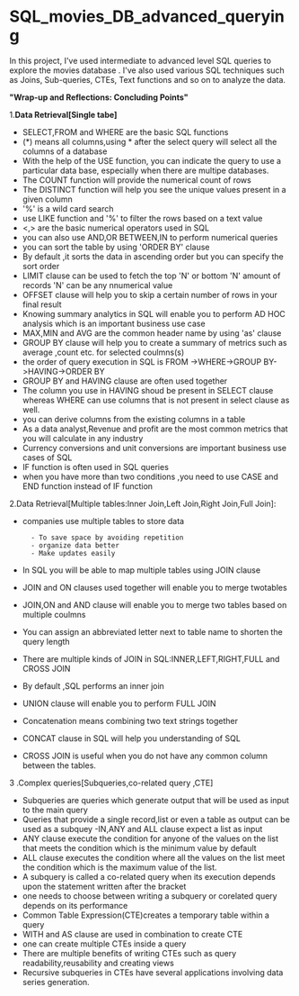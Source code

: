 # SQL_movies_DB_advanced_querying
In this project, I've used intermediate to advanced level SQL queries to explore the movies database .
I've also used various SQL techniques such as Joins, Sub-queries, CTEs, Text functions and so on to analyze the data.



**"Wrap-up and Reflections: Concluding Points"**

1.**Data Retrieval[Single tabe]**

 - SELECT,FROM and WHERE are the basic SQL functions
 - (*) means all columns,using * after the select query will select all the columns of a database
 - With the help of the USE function, you can indicate the query to use a particular data base, especially when there are multipe databases.
 - The COUNT function will provide the numerical count of rows
 - The DISTINCT function will help you see the unique values present in a given column
 - '%' is a wild card search
 - use LIKE function and '%' to filter the rows based on a text value
 - <,> are the basic numerical operators used in SQL 
 - you can also use  AND,OR BETWEEN,IN to perform numerical queries
 - you can sort the table by using 'ORDER BY' clause
 - By default ,it sorts the data in ascending order but you can specify the sort order
 - LIMIT clause can be used to fetch the top 'N' or bottom 'N' amount of records 'N' can be any nnumerical value
 - OFFSET clause will help you to skip a certain number of rows in your final result
 - Knowing summary analytics in SQL will enable you to perform  AD HOC analysis which is an important business use case
 - MAX,MIN and AVG are the common header name by using 'as' clause
 - GROUP BY clause will help you to create a summary of metrics such as average ,count etc. for selected coulmns(s)
 - the order of query execution in SQL is FROM ->WHERE->GROUP BY->HAVING->ORDER BY
 - GROUP BY and HAVING clause are often used together
 - The column you use in HAVING shoud be present in SELECT clause whereas WHERE can use columns that is not present in select clause as well.
 -   you can derive columns from the existing columns in a table
 - As a data analyst,Revenue and profit are the most common metrics that you will calculate in any industry
 - Currency conversions and unit conversions are important business use cases of SQL 
 - IF function is often used in SQL queries
 - when you have more than two conditions ,you need to use CASE and END function instead of IF function

2.Data Retrieval[Multiple tables:Inner Join,Left Join,Right Join,Full Join]:
 - companies use multiple tables to store data
	 
		 - To save space by avoiding repetition
		 - organize data better
		 - Make updates easily
	
 - In SQL you will be able to map multiple tables using JOIN clause
 - JOIN and ON clauses used together will enable you to merge twotables 
 - JOIN,ON and AND clause will enable you to merge two tables based on multiple coulmns
 - You can assign an abbreviated letter next  to table name to shorten the query  length
 - There are multiple kinds of JOIN in SQL:INNER,LEFT,RIGHT,FULL and CROSS JOIN
 - By default ,SQL performs an inner join 
 - UNION clause will enable you to perform FULL JOIN
 - Concatenation means combining two text strings together 
 - CONCAT clause in SQL will help you understanding of SQL 
 - CROSS JOIN is useful when you do not have any common column between the tables.

3 .Complex queries[Subqueries,co-related query ,CTE]

 - Subqueries are queries which generate output that will be used as input to the main query
 - Queries that provide a single record,list or even  a table as output can be used as a subquey
 -IN,ANY and ALL clause expect a list as input
 - ANY clause execute the condition for anyone of the values on the list that meets the condition which is the minimum value by default
 - ALL clause executes  the condition where all the values on the list meet the condition which is the maximum value of the list. 
 - A subquery is called a co-related query when its execution depends upon the statement written after the bracket
 - one needs to choose between writing a subquery or corelated query depends on its performance
 - Common Table Expression(CTE)creates a temporary table within a query
 - WITH and AS clause are used in combination to create CTE
 - one can create multiple CTEs inside a query
 - There are multiple benefits of writing CTEs such as query readability,reusability and creating views
 - Recursive subqueries in CTEs have several applications involving data series generation.

   

